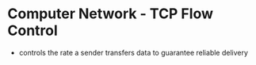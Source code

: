# Computer Network - TCP Flow Control

- controls the rate a sender transfers data to guarantee reliable delivery